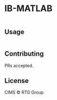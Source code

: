 # IB-MATLAB

```
```

## Usage

```
```

## Contributing

PRs accepted.

## License

CIMS © RTG Group
